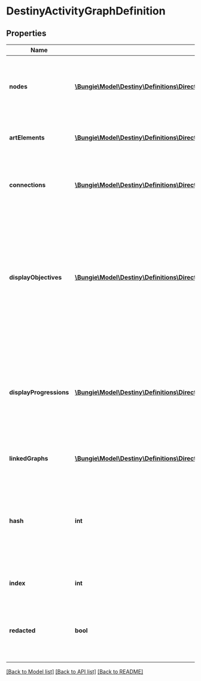 # DestinyActivityGraphDefinition

## Properties
Name | Type | Description | Notes
------------ | ------------- | ------------- | -------------
**nodes** | [**\Bungie\Model\Destiny\Definitions\Director\DestinyActivityGraphNodeDefinition[]**](DestinyActivityGraphNodeDefinition.md) | These represent the visual \&quot;nodes\&quot; on the map&#39;s view. These are the activities you can click on in the map. | [optional] 
**artElements** | [**\Bungie\Model\Destiny\Definitions\Director\DestinyActivityGraphArtElementDefinition[]**](DestinyActivityGraphArtElementDefinition.md) | Represents one-off/special UI elements that appear on the map. | [optional] 
**connections** | [**\Bungie\Model\Destiny\Definitions\Director\DestinyActivityGraphConnectionDefinition[]**](DestinyActivityGraphConnectionDefinition.md) | Represents connections between graph nodes. However, it lacks context that we&#39;d need to make good use of it. | [optional] 
**displayObjectives** | [**\Bungie\Model\Destiny\Definitions\Director\DestinyActivityGraphDisplayObjectiveDefinition[]**](DestinyActivityGraphDisplayObjectiveDefinition.md) | Objectives can display on maps, and this is supposedly metadata for that. I have not had the time to analyze the details of what is useful within however: we could be missing important data to make this work. Expect this property to be expanded on later if possible. | [optional] 
**displayProgressions** | [**\Bungie\Model\Destiny\Definitions\Director\DestinyActivityGraphDisplayProgressionDefinition[]**](DestinyActivityGraphDisplayProgressionDefinition.md) | Progressions can also display on maps, but similarly to displayObjectives we appear to lack some required information and context right now. We will have to look into it later and add more data if possible. | [optional] 
**linkedGraphs** | [**\Bungie\Model\Destiny\Definitions\Director\DestinyLinkedGraphDefinition[]**](DestinyLinkedGraphDefinition.md) | Represents links between this Activity Graph and other ones. | [optional] 
**hash** | **int** | The unique identifier for this entity. Guaranteed to be unique for the type of entity, but not globally.  When entities refer to each other in Destiny content, it is this hash that they are referring to. | [optional] 
**index** | **int** | The index of the entity as it was found in the investment tables. | [optional] 
**redacted** | **bool** | If this is true, then there is an entity with this identifier/type combination, but BNet is not yet allowed to show it. Sorry! | [optional] 

[[Back to Model list]](../README.md#documentation-for-models) [[Back to API list]](../README.md#documentation-for-api-endpoints) [[Back to README]](../README.md)


